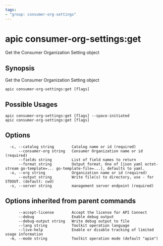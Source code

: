 ```yaml
---
tags:
- "group: consumer-org-settings"
---
```

# apic consumer-org-settings:get

Get the Consumer Organization Setting object

## Synopsis

Get the Consumer Organization Setting object

```
apic consumer-org-settings:get [flags]
```

## Possible Usages

```
apic consumer-org-settings:get [flags] --space-initiated
apic consumer-org-settings:get [flags]
```

## Options

```
  -c, --catalog string        Catalog name or id (required)
      --consumer-org string   Consumer Organization name or id (required)
      --fields string         List of field names to return
      --format string         Output format. One of [json yaml octet-stream go-template=... go-template-file=...], defaults to yaml.
  -o, --org string            Organization name or id (required)
      --output string         Write file(s) to directory, use - for STDOUT. (default: cwd)
  -s, --server string         management server endpoint (required)
```

## Options inherited from parent commands

```
      --accept-license        Accept the license for API Connect
      --debug                 Enable debug output
      --debug-output string   Write debug output to file
      --lang string           Toolkit operation language
      --live-help             Enable or disable tracking of limited usage information
  -m, --mode string           Toolkit operation mode (default "apim")
```
